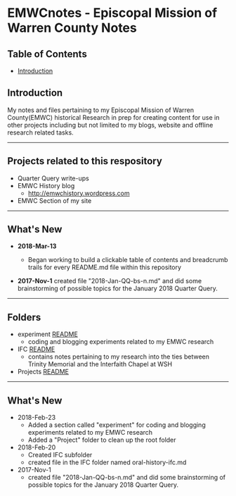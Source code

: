 # EMWCnotes - Episcopal Mission of Warren County Notes

## Table of Contents

- [Introduction](#introduction)

## Introduction
My notes and files pertaining to my Episcopal Mission of Warren County(EMWC) historical Research in prep for creating content for use in other projects including but not limited to my blogs, website and offline research related tasks.

___
## Projects related to this respository

* Quarter Query write-ups
* EMWC History blog
    *  http://emwchistory.wordpress.com
* EMWC Section of my site

___
## What's New

- **2018-Mar-13**
   - Began working to build a clickable table of contents and breadcrumb trails for every README.md file within this repository

- **2017-Nov-1**
     created file "2018-Jan-QQ-bs-n.md" and did some brainstorming of possible topics for the January 2018 Quarter Query.

___
## Folders

- experiment [README](/experiment/README.md)
  - coding and blogging experiments related to my EMWC research
- IFC [README](/Projects/IFC/README.md)
  - contains notes pertaining to my research into the ties between Trinity Memorial and the Interfaith Chapel at WSH
- Projects [README](/Projects/README.md)

___
## What's New

- 2018-Feb-23
  - Added a section called "experiment" for coding and blogging experiments related to my EMWC research
  - Added a "Project" folder to clean up the root folder
- 2018-Feb-20
  - Created IFC subfolder
  - created file in the IFC folder named oral-history-ifc.md
- 2017-Nov-1
  - created file "2018-Jan-QQ-bs-n.md" and did some brainstorming
    of possible topics for the January 2018 Quarter Query.
